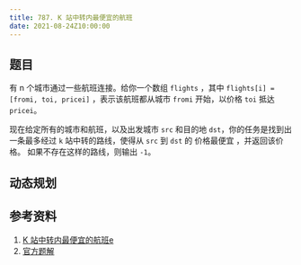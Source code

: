 ```yaml
---
title: 787. K 站中转内最便宜的航班
date: 2021-08-24Z10:00:00
---
```

## 题目
有 n 个城市通过一些航班连接。给你一个数组 `flights` ，其中 `flights[i] = [fromi, toi, pricei]` ，表示该航班都从城市 `fromi` 开始，以价格 `toi` 抵达 `pricei`。

现在给定所有的城市和航班，以及出发城市 `src` 和目的地 `dst`，你的任务是找到出一条最多经过 `k` 站中转的路线，使得从 `src` 到 `dst` 的 价格最便宜 ，并返回该价格。 如果不存在这样的路线，则输出 `-1`。


## 动态规划

## 参考资料
1. [K 站中转内最便宜的航班e](https://leetcode-cn.com/problems/cheapest-flights-within-k-stops/)
2. [官方题解](https://leetcode-cn.com/problems/cheapest-flights-within-k-stops/solution/k-zhan-zhong-zhuan-nei-zui-bian-yi-de-ha-abzi/)